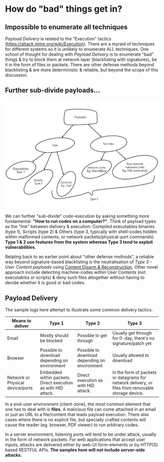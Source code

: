 # How do "bad" things get in?

## Impossible to enumerate all techniques

*Payload Delivery* is related to the "Execution" tactics (https://attack.mitre.org/wiki/Execution). There are a myraid of techniques for different systems so it is unlikely to enumerate ALL techniques. One school of thought for dealing with *Payload Delivery* is to enumerate "bad" things & try to block them at network layer (blacklisting with signatures), be it in the form of files or packets. There are other defense methods beyond blacklisting & are more deterministic & reliable, but beyond the scope of this discussion.

## Further sub-divide payloads...

![payloads](payloads.jpg)

We can further "sub-divide" code-execution by asking something more fundamental: **"How to run codes on a computer?"**. Think of payload types as the "link" between delivery & execution: Compiled executables binaries (type 1), Scripts (type 2) & Others (type 3, typically with shell-codes hidden within malformed contents, or network packets/physical-port commands).  **Type 1 & 2 use features from the system whereas Type 3 tend to exploit vulnerabilities.**

Relating back to an earlier point about "other defense methods", a reliable way beyond signature-based blacklisting is the neutralisation of *Type 3 - User Content payloads* using [Content Disarm & Reconstruction](https://en.wikipedia.org/wiki/Content_Disarm_%26_Reconstruction). Other novel approach include detecting machine-codes within User Contents (not executables or scripts) & deny such files altogether without having to decide whether it is good or bad codes.

## Payload Delivery

The sample logs here attempt to illustrate some common delivery tactics.

| Means to deliver                 | Type 1                                                       | Type 2                                        | Type 3                                                       |
| -------------------------------- | ------------------------------------------------------------ | --------------------------------------------- | ------------------------------------------------------------ |
| Email                            | Mostly should be blocked                                     | Possible to get through                       | Usually get through for 0-day, there's no signature/patch yet |
| Browser                          | Possible to download depending on environment                | Possible to download depending on environment | Usually allowed to download                                  |
| Network or Physical device/ports | Embedded within packets. Direct execution as with HID attack. | Direct execution as with HID attack.          | In the form of packets or datagrams for network delivery, or files from removable storage device. |

In a end-user environment (client-zone), the most common element that one has to deal with is **files**. A malicious file can come attached in an email or just an URL to a file/content that leads payload execution. There also cases where there is no explicit file, but specially crafted contents will cause the reader (eg. browser, PDF viewer) to run arbitrary codes.

In a server environment, listening ports will tend to be under attack, usually in the form of network packets. For web applications that accept user inputs, attacks are delivered either by web-UI form-elements or by HTTP(S) based RESTFUL APIs. **The samples here will not include server-side attacks.**